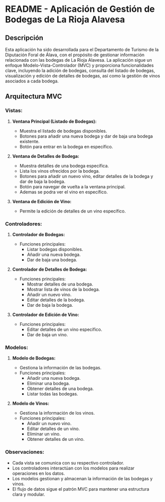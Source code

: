# README - Aplicación de Gestión de Bodegas de La Rioja Alavesa

## Descripción

Esta aplicación ha sido desarrollada para el Departamento de Turismo de la Diputación Foral de Álava, con el propósito de gestionar información relacionada con las bodegas de La Rioja Alavesa. La aplicación sigue un enfoque Modelo-Vista-Controlador (MVC) y proporciona funcionalidades clave, incluyendo la adición de bodegas, consulta del listado de bodegas, visualización y edición de detalles de bodegas, así como la gestión de vinos asociados a cada bodega.

## Arquitectura MVC

### Vistas:

1. **Ventana Principal (Listado de Bodegas):**
   - Muestra el listado de bodegas disponibles.
   - Botones para añadir una nueva bodega y dar de baja una bodega existente.
   - Botón para entrar en la bodega en específico.

2. **Ventana de Detalles de Bodega:**
   - Muestra detalles de una bodega específica.
   - Lista los vinos ofrecidos por la bodega.
   - Botones para añadir un nuevo vino, editar detalles de la bodega y dar de baja la bodega.
   - Botón para navegar de vuelta a la ventana principal.
   - Ademas se podra ver el vino en específico.

3. **Ventana de Edición de Vino:**
   - Permite la edición de detalles de un vino específico.

### Controladores:

1. **Controlador de Bodegas:**
   - Funciones principales:
     - Listar bodegas disponibles.
     - Añadir una nueva bodega.
     - Dar de baja una bodega.

2. **Controlador de Detalles de Bodega:**
   - Funciones principales:
     - Mostrar detalles de una bodega.
     - Mostrar lista de vinos de la bodega.
     - Añadir un nuevo vino.
     - Editar detalles de la bodega.
     - Dar de baja la bodega.

3. **Controlador de Edición de Vino:**
   - Funciones principales:
     - Editar detalles de un vino específico.
     - Dar de baja un vino.

### Modelos:

1. **Modelo de Bodegas:**
   - Gestiona la información de las bodegas.
   - Funciones principales:
     - Añadir una nueva bodega.
     - Eliminar una bodega.
     - Obtener detalles de una bodega.
     - Listar todas las bodegas.

2. **Modelo de Vinos:**
   - Gestiona la información de los vinos.
   - Funciones principales:
     - Añadir un nuevo vino.
     - Editar detalles de un vino.
     - Eliminar un vino.
     - Obtener detalles de un vino.

### Observaciones:
- Cada vista se comunica con su respectivo controlador.
- Los controladores interactúan con los modelos para realizar operaciones en los datos.
- Los modelos gestionan y almacenan la información de las bodegas y vinos.
- El flujo de datos sigue el patrón MVC para mantener una estructura clara y modular.